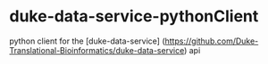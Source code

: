 # duke-data-service-pythonClient
python client for the [duke-data-service] (https://github.com/Duke-Translational-Bioinformatics/duke-data-service) api
